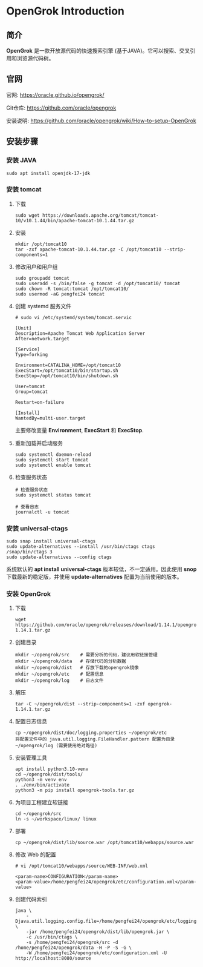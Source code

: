 # OpenGrok Introduction

## 简介

**OpenGrok** 是一款开放源代码的快速搜索引擎 (基于JAVA)。它可以搜索、交叉引用和浏览源代码树。

## 官网

官网: https://oracle.github.io/opengrok/

Git仓库: https://github.com/oracle/opengrok

安装说明: https://github.com/oracle/opengrok/wiki/How-to-setup-OpenGrok

## 安装步骤

### 安装 JAVA

```
sudo apt install openjdk-17-jdk
```

### 安装 tomcat

 1. 下载

    ```
    sudo wget https://downloads.apache.org/tomcat/tomcat-10/v10.1.44/bin/apache-tomcat-10.1.44.tar.gz
    ```

 2. 安装

    ```
    mkdir /opt/tomcat10
    tar -zxf apache-tomcat-10.1.44.tar.gz -C /opt/tomcat10 --strip-components=1
    ```

 3. 修改用户和用户组

    ```
    sudo groupadd tomcat
    sudo useradd -s /bin/false -g tomcat -d /opt/tomcat10/ tomcat
    sudo chown -R tomcat:tomcat /opt/tomcat10/
    sudo usermod -aG pengfei24 tomcat
    ```

 4. 创建 systemd 服务文件

    ```
    # sudo vi /etc/systemd/system/tomcat.servic

    [Unit]
    Description=Apache Tomcat Web Application Server
    After=network.target

    [Service]
    Type=forking

    Environment=CATALINA_HOME=/opt/tomcat10
    ExecStart=/opt/tomcat10/bin/startup.sh
    ExecStop=/opt/tomcat10/bin/shutdown.sh

    User=tomcat
    Group=tomcat

    Restart=on-failure

    [Install]
    WantedBy=multi-user.target
    ```

    主要修改变量 **Environment**, **ExecStart** 和 **ExecStop**.

 5. 重新加载并启动服务

    ```
    sudo systemctl daemon-reload
    sudo systemctl start tomcat
    sudo systemctl enable tomcat
    ```

 6. 检查服务状态

    ```
    # 检查服务状态
    sudo systemctl status tomcat

    # 查看日志
    journalctl -u tomcat
    ```

### 安装 universal-ctags

```
sudo snap install universal-ctags
sudo update-alternatives --install /usr/bin/ctags ctags /snap/bin/ctags 3
sudo update-alternatives --config ctags
```

系统默认的 **apt install universal-ctags** 版本较低，不一定适用。因此使用 **snop** 下载最新的稳定版，并使用 **update-alternatives** 配置为当前使用的版本。

### 安装 OpenGrok

 1. 下载

    ```
    wget https://github.com/oracle/opengrok/releases/download/1.14.1/opengrok-1.14.1.tar.gz
    ```

 2. 创建目录

    ```
    mkdir ~/opengrok/src    # 需要分析的代码，建议用软链接管理
    mkdir ~/opengrok/data   # 存储代码的分析数据
    mkdir ~/opengrok/dist   # 存放下载的opengrok镜像
    mkdir ~/opengrok/etc    # 配置信息
    mkdir ~/opengrok/log    # 日志文件
    ```

 3. 解压

    ```
    tar -C ~/opengrok/dist --strip-components=1 -zxf opengrok-1.14.1.tar.gz
    ```

 4. 配置日志信息

    ```
    cp ~/opengrok/dist/doc/logging.properties ~/opengrok/etc
    将配置文件中的 java.util.logging.FileHandler.pattern 配置为目录 ~/opengrok/log (需要使用绝对路径)
    ```

 5. 安装管理工具

    ```
    apt install python3.10-venv
    cd ~/opengrok/dist/tools/
    python3 -m venv env
    . ./env/bin/activate
    python3 -m pip install opengrok-tools.tar.gz
    ```

 6. 为项目工程建立软链接

    ```
    cd ~/opengrok/src
    ln -s ~/workspace/linux/ linux
    ```

 7. 部署

    ```
    cp ~/opengrok/dist/lib/source.war /opt/tomcat10/webapps/source.war
    ```

 8. 修改 Web 的配置

    ```
    # vi /opt/tomcat10/webapps/source/WEB-INF/web.xml

    <param-name>CONFIGURATION</param-name>
    <param-value>/home/pengfei24/opengrok/etc/configuration.xml</param-value>
    ```

 9. 创建代码索引

    ```
    java \
        -Djava.util.logging.config.file=/home/pengfei24/opengrok/etc/logging.properties \
        -jar /home/pengfei24/opengrok/dist/lib/opengrok.jar \
        -c /usr/bin/ctags \
        -s /home/pengfei24/opengrok/src -d /home/pengfei24/opengrok/data -H -P -S -G \
        -W /home/pengfei24/opengrok/etc/configuration.xml -U http://localhost:8080/source
    ```
